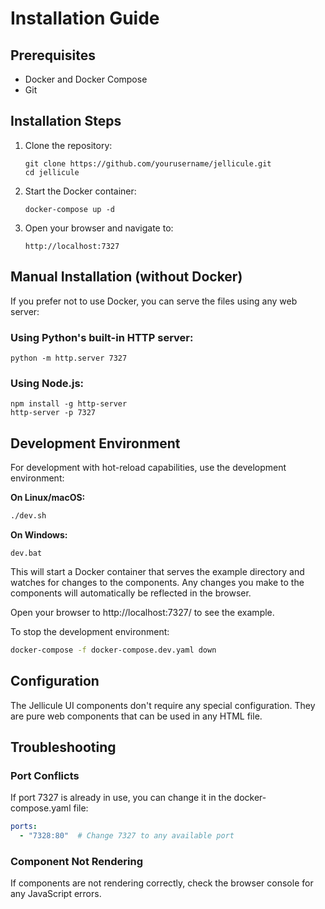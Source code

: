 # Installation Guide

## Prerequisites
- Docker and Docker Compose
- Git

## Installation Steps
1. Clone the repository:
   ```
   git clone https://github.com/yourusername/jellicule.git
   cd jellicule
   ```

2. Start the Docker container:
   ```
   docker-compose up -d
   ```

3. Open your browser and navigate to:
   ```
   http://localhost:7327
   ```

## Manual Installation (without Docker)

If you prefer not to use Docker, you can serve the files using any web server:

### Using Python's built-in HTTP server:
```
python -m http.server 7327
```

### Using Node.js:
```
npm install -g http-server
http-server -p 7327
```

## Development Environment

For development with hot-reload capabilities, use the development environment:

**On Linux/macOS:**
```bash
./dev.sh
```

**On Windows:**
```
dev.bat
```

This will start a Docker container that serves the example directory and watches for changes to the components. Any changes you make to the components will automatically be reflected in the browser.

Open your browser to http://localhost:7327/ to see the example.

To stop the development environment:
```bash
docker-compose -f docker-compose.dev.yaml down
```

## Configuration
The Jellicule UI components don't require any special configuration. They are pure web components that can be used in any HTML file.

## Troubleshooting

### Port Conflicts
If port 7327 is already in use, you can change it in the docker-compose.yaml file:

```yaml
ports:
  - "7328:80"  # Change 7327 to any available port
```

### Component Not Rendering
If components are not rendering correctly, check the browser console for any JavaScript errors.

